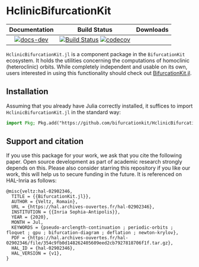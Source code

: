 # HclinicBifurcationKit


| **Documentation** | **Build Status** | **Downloads** |
|:-----------------:|:----------------:|:-------------:|
| [![docs-dev][docs-dev-img]][docs-dev-url] |  [![Build Status](https://github.com/bifurcationkit/HclinicBifurcationKit.jl/workflows/CI/badge.svg)](https://github.com/bifurcationkit/HclinicBifurcationKit.jl/actions?query=workflow%3ACI) [![codecov](https://codecov.io/gh/bifurcationkit/HclinicBifurcationKit.jl/branch/main/graph/badge.svg?token=219HJEG8GM)](https://codecov.io/gh/bifurcationkit/HclinicBifurcationKit.jl) |  |

[docs-stable-img]: https://img.shields.io/badge/docs-stable-blue.svg
[docs-stable-url]: https://bifurcationkit.github.io/BifurcationKitDocs.jl/stable
[docs-dev-img]: https://img.shields.io/badge/docs-dev-purple.svg
[docs-dev-url]: https://bifurcationkit.github.io/HclinicBifurcationKit.jl/dev


`HclinicBifurcationKit.jl` is a component package in the `BifurcationKit` ecosystem. It holds the utilities concerning the computations of homoclinic (heteroclinic) orbits. While completely independent
and usable on its own, users interested in using this
functionality should check out [BifurcationKit.jl](https://github.com/bifurcationkit/BifurcationKit.jl).

## Installation

Assuming that you already have Julia correctly installed, it suffices to import
`HclinicBifurcationKit.jl` in the standard way:

```julia
import Pkg; Pkg.add("https://github.com/bifurcationkit/HclinicBifurcationKit.jl")
```

## Support and citation
If you use this package for your work, we ask that you cite the following paper. Open source development as part of academic research strongly depends on this. Please also consider starring this repository if you like our work, this will help us to secure funding in the future. It is referenced on HAL-Inria as follows:

```
@misc{veltz:hal-02902346,
  TITLE = {{BifurcationKit.jl}},
  AUTHOR = {Veltz, Romain},
  URL = {https://hal.archives-ouvertes.fr/hal-02902346},
  INSTITUTION = {{Inria Sophia-Antipolis}},
  YEAR = {2020},
  MONTH = Jul,
  KEYWORDS = {pseudo-arclength-continuation ; periodic-orbits ; floquet ; gpu ; bifurcation-diagram ; deflation ; newton-krylov},
  PDF = {https://hal.archives-ouvertes.fr/hal-02902346/file/354c9fb0d148262405609eed2cb7927818706f1f.tar.gz},
  HAL_ID = {hal-02902346},
  HAL_VERSION = {v1},
}
```
